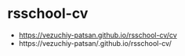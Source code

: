 # rsschool-cv
- https://vezuchiy-patsan.github.io/rsschool-cv/cv
- https://vezuchiy-patsan/.github.io/rsschool-cv/ 
